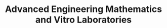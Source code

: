 ---
title: "Advanced Engineering Mathematics and Vitro Laboratories"
layout: archive
permalink: /story-11/
---